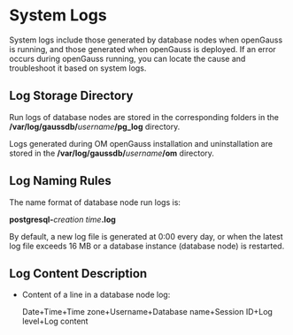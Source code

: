 # System Logs<a name="EN-US_TOPIC_0242215140"></a>

System logs include those generated by database nodes when openGauss is running, and those generated when openGauss is deployed. If an error occurs during openGauss running, you can locate the cause and troubleshoot it based on system logs.

## Log Storage Directory<a name="en-us_topic_0237088897_en-us_topic_0059777928_s6002f6eef4ee47bfa6e4831c5aa2da00"></a>

Run logs of database nodes are stored in the corresponding folders in the  **/var/log/gaussdb/**_username_**/pg\_log**  directory.

Logs generated during OM openGauss installation and uninstallation are stored in the  **/var/log/gaussdb/**_username_**/om**  directory.

## Log Naming Rules<a name="en-us_topic_0237088897_en-us_topic_0059777928_sce7addc2e4fe4a2eaadfa3477806c78b"></a>

The name format of database node run logs is:

**postgresql-**_creation time_**.log**

By default, a new log file is generated at 0:00 every day, or when the latest log file exceeds 16 MB or a database instance \(database node\) is restarted.

## Log Content Description<a name="en-us_topic_0237088897_en-us_topic_0059777928_sa55562f0bbe84cbeb6f3106dd265c59a"></a>

-   Content of a line in a database node log:

    Date+Time+Time zone+Username+Database name+Session ID+Log level+Log content


